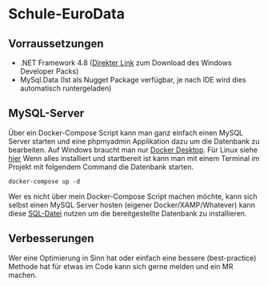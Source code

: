# Schule-EuroData

## Vorraussetzungen
- .NET Framework 4.8 ([Direkter Link](https://dotnet.microsoft.com/download/dotnet-framework/thank-you/net48-developer-pack-offline-installer) zum Download des Windows Developer Packs)
- MySql.Data (Ist als Nugget Package verfügbar, je nach IDE wird dies automatisch runtergeladen)

## MySQL-Server
Über ein Docker-Compose Script kann man ganz einfach einen MySQL Server starten und eine phpmyadmin Applikation dazu um die Datenbank zu bearbeiten.
Auf Windows braucht man nur [Docker Desktop](https://hub.docker.com/editions/community/docker-ce-desktop-windows).
Für Linux siehe [hier](https://docs.docker.com/compose/install/)
Wenn alles installiert und startbereit ist kann man mit einem Terminal im Projekt mit folgendem Command die Datenbank starten.

`docker-compose up -d`

Wer es nicht über mein Docker-Compose Script machen möchte, kann sich selbst einen MySQL Server hosten (eigener Docker/XAMP/Whatever) kann diese [SQL-Datei](sql/setup.sql) nutzen um die bereitgestellte Datenbank zu installieren.


## Verbesserungen
Wer eine Optimierung in Sinn hat oder einfach eine bessere (best-practice) Methode hat für etwas im Code kann sich gerne melden und ein MR machen.
